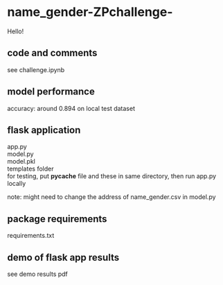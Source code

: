 # name_gender-ZPchallenge-
Hello!

## code and comments
see challenge.ipynb

## model performance
accuracy: around 0.894 on local test dataset

## flask application
app.py  
model.py  
model.pkl    
templates folder         
for testing, put __pycache__ file and these in same directory, then run app.py locally 

note: might need to change the address of name_gender.csv in model.py

## package requirements
requirements.txt

## demo of flask app results
see demo results pdf
